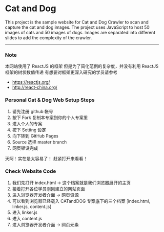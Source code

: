 # Cat and Dog

This project is the sample website for Cat and Dog Crawler to scan and capture the cat and dog images.
The project uses JavaScript to host 50 images of cats and 50 images of dogs.
Images are separated into different slides to add the complexity of the crawler.

----

### Note

本网站使用了 ReactJS 的框架
但是为了简化范例的复杂度，并没有利用 ReactJS 框架的树状数值传递
有想要对框架更深入研究的学员请参考
 - https://reactjs.org/
 - http://react-china.org/

### Personal Cat & Dog Web Setup Steps

1. 请先注册 github 帐号
2. 按下 Fork 复制本专案到你的个人专案里
3. 进入个人的专案
4. 按下 Setting 设定
5. 向下转到 GitHub Pages
6. Source 选择 master branch
7. 网页架设完成

天阿！实在是太容易了！
赶紧打开来看看！

### Check Website Code

1. 我们先打开 index.html -> 这个档案就是我们浏览器展开的主页
2. 接着打开各位学员刚刚建立的网站页面
3. 进入浏览器开发者介面 -> 网页资源
4. 可以看到浏览器已经载入 CATandDOG 专案底下的三个档案 [index.html, linker.js, content.js]
5. 进入 linker.js
6. 进入 content.js
7. 进入浏览器开发者介面 -> 网页元素
